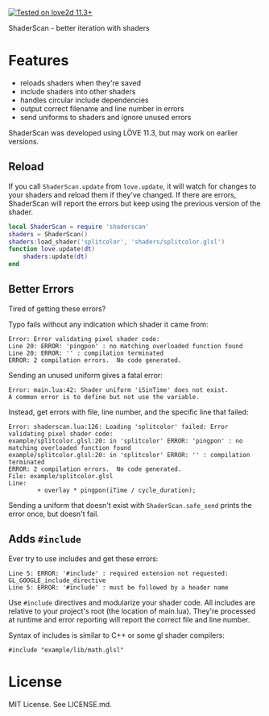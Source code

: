[![Tested on love2d 11.3+
](https://img.shields.io/badge/L%F6ve-11.3%2B-pink.svg)](https://love2d.org/)


ShaderScan - better iteration with shaders

# Features

* reloads shaders when they're saved
* include shaders into other shaders
* handles circular include dependencies
* output correct filename and line number in errors
* send uniforms to shaders and ignore unused errors

ShaderScan was developed using LÖVE 11.3, but may work on earlier versions.


## Reload

If you call `ShaderScan.update` from `love.update`, it will watch for changes to
your shaders and reload them if they've changed. If there are errors,
ShaderScan will report the errors but keep using the previous version of the
shader.

```lua
local ShaderScan = require 'shaderscan'
shaders = ShaderScan()
shaders:load_shader('splitcolor', 'shaders/splitcolor.glsl')
function love.update(dt)
    shaders:update(dt)
end
```

## Better Errors

Tired of getting these errors?

Typo fails without any indication which shader it came from:

    Error: Error validating pixel shader code:
    Line 20: ERROR: 'pingpon' : no matching overloaded function found 
    Line 20: ERROR: '' : compilation terminated 
    ERROR: 2 compilation errors.  No code generated.

Sending an unused uniform gives a fatal error:

    Error: main.lua:42: Shader uniform 'iSinTime' does not exist.
    A common error is to define but not use the variable.


Instead, get errors with file, line number, and the specific line that failed:

    Error: shaderscan.lua:126: Loading 'splitcolor' failed: Error validating pixel shader code:
    example/splitcolor.glsl:20: in 'splitcolor' ERROR: 'pingpon' : no matching overloaded function found
    example/splitcolor.glsl:20: in 'splitcolor' ERROR: '' : compilation terminated
    ERROR: 2 compilation errors.  No code generated.
    File: example/splitcolor.glsl
    Line:
            + overlay * pingpon(iTime / cycle_duration);

Sending a uniform that doesn't exist with `ShaderScan.safe_send` prints the error
once, but doesn't fail.


## Adds `#include`

Ever try to use includes and get these errors:

    Line 5: ERROR: '#include' : required extension not requested: GL_GOOGLE_include_directive
    Line 5: ERROR: '#include' : must be followed by a header name 

Use `#include` directives and modularize your shader code. All includes are
relative to your project's root (the location of main.lua). They're processed
at runtime and error reporting will report the correct file and line number.

Syntax of includes is similar to C++ or some gl shader compilers:
```
#include "example/lib/math.glsl"
```

# License

MIT License. See LICENSE.md.
